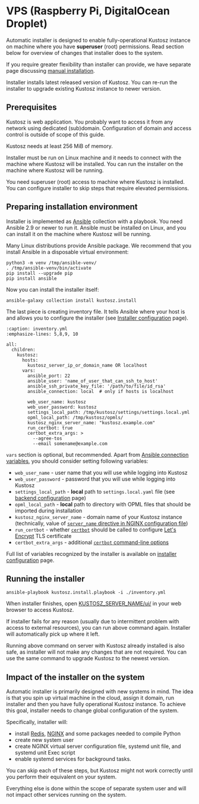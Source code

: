 # VPS (Raspberry Pi, DigitalOcean Droplet)

Automatic installer is designed to enable fully-operational Kustosz instance on machine where you have **superuser** (root) permissions. Read [](#impact-of-the-installer-on-the-system) section below for overview of changes that installer does to the system.

If you require greater flexibility than installer can provide, we have separate page discussing [manual installation](./vps).

Installer installs latest released version of Kustosz. You can re-run the installer to upgrade existing Kustosz instance to newer version.

## Prerequisites

Kustosz is web application. You probably want to access it from any network using dedicated (sub)domain. Configuration of domain and access control is outside of scope of this guide.

Kustosz needs at least 256 MiB of memory.

Installer must be run on Linux machine and it needs to connect with the machine where Kustosz will be installed. You can run the installer on the machine where Kustosz will be running.

You need superuser (root) access to machine where Kustosz is installed. You can configure installer to skip steps that require elevated permissions.

## Preparing installation environment

Installer is implemented as [Ansible](https://www.ansible.com/) collection with a playbook. You need Ansible 2.9 or newer to run it. Ansible must be installed on Linux, and you can install it on the machine where Kustosz will be running.

Many Linux distributions provide Ansible package. We recommend that you install Ansible in a disposable virtual environment:

    python3 -m venv /tmp/ansible-venv/
    . /tmp/ansible-venv/bin/activate
    pip install --upgrade pip
    pip install ansible

Now you can install the installer itself:

    ansible-galaxy collection install kustosz.install

The last piece is creating inventory file. It tells Ansible where your host is and allows you to configure the installer (see [Installer configuration](/configuration/installer.md) page).

```{code-block} yaml
:caption: inventory.yml
:emphasize-lines: 5,8,9, 10

all:
  children:
    kustosz:
      hosts:
        kustosz_server_ip_or_domain_name OR localhost
      vars:
        ansible_port: 22
        ansible_user: 'name_of_user_that_can_ssh_to_host'
        ansible_ssh_private_key_file: '/path/to/file/id_rsa'
        ansible_connection: local  # only if hosts is localhost

        web_user_name: kustosz
        web_user_password: kustosz
        settings_local_path: /tmp/kustosz/settings/settings.local.yml
        opml_local_path: /tmp/kustosz/opmls/
        kustosz_nginx_server_name: "kustosz.example.com"
        run_certbot: true
        certbot_extra_args: >
          --agree-tos
          --email somename@example.com
```

`vars` section is optional, but recommended. Apart from [Ansible connection variables](https://docs.ansible.com/ansible/2.9/reference_appendices/special_variables.html#connection-variables), you should consider setting following variables:

* `web_user_name` - user name that you will use while logging into Kustosz
* `web_user_password` - password that you will use while logging into Kustosz
* `settings_local_path` - **local** path to `settings.local.yaml` file (see [backend configuration](/configuration/backend.md) page)
* `opml_local_path` - **local** path to directory with OPML files that should be imported during installation
* `kustosz_nginx_server_name` - domain name of your Kustosz instance (technically, value of [`server_name` directive in NGINX configuration file](https://nginx.org/en/docs/http/server_names.html))
* `run_certbot` - whether [`certbot`](https://certbot.eff.org/) should be called to configure [Let's Encrypt](https://letsencrypt.org/) TLS certificate
* `certbot_extra_args` - additional [`certbot` command-line options](https://eff-certbot.readthedocs.io/en/stable/using.html#certbot-command-line-options=)

Full list of variables recognized by the installer is available on [installer configuration](/configuration/installer.md) page.

## Running the installer

    ansible-playbook kustosz.install.playbook -i ./inventory.yml

When installer finishes, open [KUSTOSZ_SERVER_NAME/ui/](https://KUSTOSZ_SERVER_NAME/ui/) in your web browser to access Kustosz. 

If installer fails for any reason (usually due to intermittent problem with access to external resources), you can run above command again. Installer will automatically pick up where it left.

Running above command on server with Kustosz already installed is also safe, as installer will not make any changes that are not required. You can use the same command to upgrade Kustosz to the newest version.

## Impact of the installer on the system

Automatic installer is primarily designed with new systems in mind. The idea is that you spin up virtual machine in the cloud, assign it domain, run installer and then you have fully operational Kustosz instance. To achieve this goal, installer needs to change global configuration of the system.

Specifically, installer will:

* install [Redis](https://redis.io/), [NGINX](https://www.nginx.com/) and some packages needed to compile Python
* create new system user
* create NGINX virtual server configuration file, systemd unit file, and systemd unit Exec script
* enable systemd services for background tasks.

You can skip each of these steps, but Kustosz might not work correctly until you perform their equivalent on your system.

Everything else is done within the scope of separate system user and will not impact other services running on the system.
